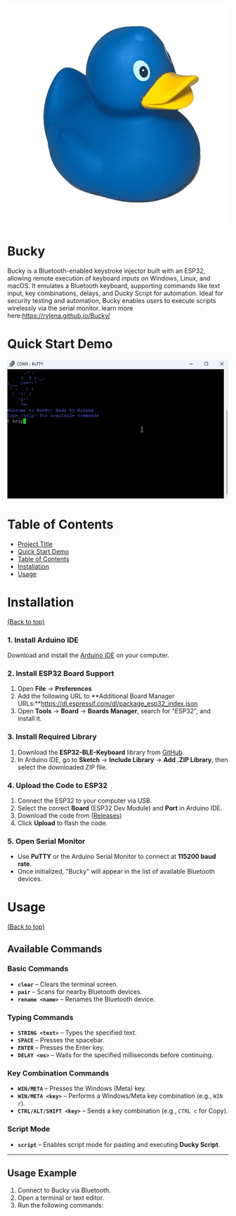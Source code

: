![Bucky](https://raw.githubusercontent.com/rylena/Bucky/refs/heads/main/Bucky.png)

# Bucky

Bucky is a Bluetooth-enabled keystroke injector built with an ESP32, allowing remote execution of keyboard inputs on Windows, Linux, and macOS. It emulates a Bluetooth keyboard, supporting commands like text input, key combinations, delays, and Ducky Script for automation. Ideal for security testing and automation, Bucky enables users to execute scripts wirelessly via the serial monitor. learn more here:https://rylena.github.io/Bucky/


# Quick Start Demo

![Demo Preview](https://raw.githubusercontent.com/rylena/Bucky/refs/heads/main/demo.gif)

# Table of Contents

- [Project Title](#project-title)
- [Quick Start Demo](#quick-start-demo)
- [Table of Contents](#table-of-contents)
- [Installation](#installation)
- [Usage](#usage)


# Installation
[(Back to top)](#table-of-contents)

### 1. Install Arduino IDE  
Download and install the [Arduino IDE](https://www.arduino.cc/en/software) on your computer.  

### 2. Install ESP32 Board Support  
1. Open **File** → **Preferences**  
2. Add the following URL to **Additional Board Manager URLs:**https://dl.espressif.com/dl/package_esp32_index.json
3. Open **Tools** → **Board** → **Boards Manager**, search for "ESP32", and install it.  

### 3. Install Required Library  
1. Download the **ESP32-BLE-Keyboard** library from [GitHub](https://github.com/T-vK/ESP32-BLE-Keyboard).  
2. In Arduino IDE, go to **Sketch** → **Include Library** → **Add .ZIP Library**, then select the downloaded ZIP file.  

### 4. Upload the Code to ESP32  
1. Connect the ESP32 to your computer via USB.  
2. Select the correct **Board** (ESP32 Dev Module) and **Port** in Arduino IDE.
3. Download the code from ([Releases](https://github.com/rylena/Bucky/releases/tag/bucky))
4. Click **Upload** to flash the code.  

### 5. Open Serial Monitor  
- Use **PuTTY** or the Arduino Serial Monitor to connect at **115200 baud rate**.  
- Once initialized, "Bucky" will appear in the list of available Bluetooth devices.  


# Usage
[(Back to top)](#table-of-contents)

## Available Commands  

### **Basic Commands**  
- **`clear`** – Clears the terminal screen.  
- **`pair`** – Scans for nearby Bluetooth devices.  
- **`rename <name>`** – Renames the Bluetooth device.  

### **Typing Commands**  
- **`STRING <text>`** – Types the specified text.  
- **`SPACE`** – Presses the spacebar.  
- **`ENTER`** – Presses the Enter key.  
- **`DELAY <ms>`** – Waits for the specified milliseconds before continuing.  

### **Key Combination Commands**  
- **`WIN/META`** – Presses the Windows (Meta) key.  
- **`WIN/META <key>`** – Performs a Windows/Meta key combination (e.g., `WIN r`).  
- **`CTRL/ALT/SHIFT <key>`** – Sends a key combination (e.g., `CTRL c` for Copy).  

### **Script Mode**  
- **`script`** – Enables script mode for pasting and executing **Ducky Script**.  

---

## Usage Example  

1. Connect to Bucky via Bluetooth.  
2. Open a terminal or text editor.  
3. Run the following commands:  
